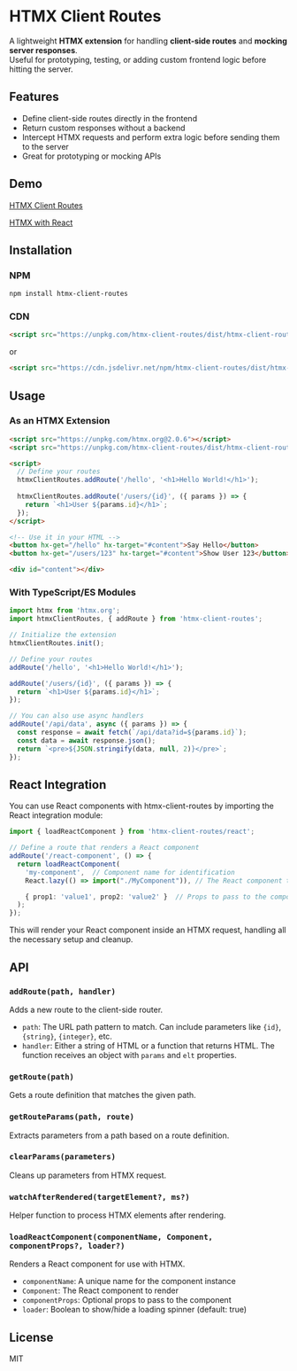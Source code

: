# HTMX Client Routes


A lightweight **HTMX extension** for handling **client-side routes** and **mocking server responses**.  
Useful for prototyping, testing, or adding custom frontend logic before hitting the server.

## Features

- Define client-side routes directly in the frontend
- Return custom responses without a backend
- Intercept HTMX requests and perform extra logic before sending them to the server
- Great for prototyping or mocking APIs

## Demo
[HTMX Client Routes](https://codepen.io/Andr-s-Moln-r-Trencs-r/pen/WbQmGGp)

[HTMX with React](https://codepen.io/Andr-s-Moln-r-Trencs-r/pen/bNEVBmO)

## Installation

### NPM

```bash
npm install htmx-client-routes
```

### CDN

```html
<script src="https://unpkg.com/htmx-client-routes/dist/htmx-client-routes.min.js"></script>
```

or

```html
<script src="https://cdn.jsdelivr.net/npm/htmx-client-routes/dist/htmx-client-routes.min.js"></script>
```

## Usage

### As an HTMX Extension

```html
<script src="https://unpkg.com/htmx.org@2.0.6"></script>
<script src="https://unpkg.com/htmx-client-routes/dist/htmx-client-routes.min.js"></script>

<script>
  // Define your routes
  htmxClientRoutes.addRoute('/hello', '<h1>Hello World!</h1>');
  
  htmxClientRoutes.addRoute('/users/{id}', ({ params }) => {
    return `<h1>User ${params.id}</h1>`;
  });
</script>

<!-- Use it in your HTML -->
<button hx-get="/hello" hx-target="#content">Say Hello</button>
<button hx-get="/users/123" hx-target="#content">Show User 123</button>

<div id="content"></div>
```

### With TypeScript/ES Modules

```typescript
import htmx from 'htmx.org';
import htmxClientRoutes, { addRoute } from 'htmx-client-routes';

// Initialize the extension
htmxClientRoutes.init();

// Define your routes
addRoute('/hello', '<h1>Hello World!</h1>');

addRoute('/users/{id}', ({ params }) => {
  return `<h1>User ${params.id}</h1>`;
});

// You can also use async handlers
addRoute('/api/data', async ({ params }) => {
  const response = await fetch(`/api/data?id=${params.id}`);
  const data = await response.json();
  return `<pre>${JSON.stringify(data, null, 2)}</pre>`;
});
```

## React Integration

You can use React components with htmx-client-routes by importing the React integration module:

```typescript
import { loadReactComponent } from 'htmx-client-routes/react';

// Define a route that renders a React component
addRoute('/react-component', () => {
  return loadReactComponent(
    'my-component',  // Component name for identification
    React.lazy(() => import("./MyComponent")), // The React component to render

    { prop1: 'value1', prop2: 'value2' }  // Props to pass to the component
  );
});
```

This will render your React component inside an HTMX request, handling all the necessary setup and cleanup.

## API

### `addRoute(path, handler)`

Adds a new route to the client-side router.

- `path`: The URL path pattern to match. Can include parameters like `{id}`, `{string}`, `{integer}`, etc.
- `handler`: Either a string of HTML or a function that returns HTML. The function receives an object with `params` and `elt` properties.

### `getRoute(path)`

Gets a route definition that matches the given path.

### `getRouteParams(path, route)`

Extracts parameters from a path based on a route definition.

### `clearParams(parameters)`

Cleans up parameters from HTMX request.

### `watchAfterRendered(targetElement?, ms?)`

Helper function to process HTMX elements after rendering.

### `loadReactComponent(componentName, Component, componentProps?, loader?)`

Renders a React component for use with HTMX.

- `componentName`: A unique name for the component instance
- `Component`: The React component to render
- `componentProps`: Optional props to pass to the component
- `loader`: Boolean to show/hide a loading spinner (default: true)

## License

MIT
